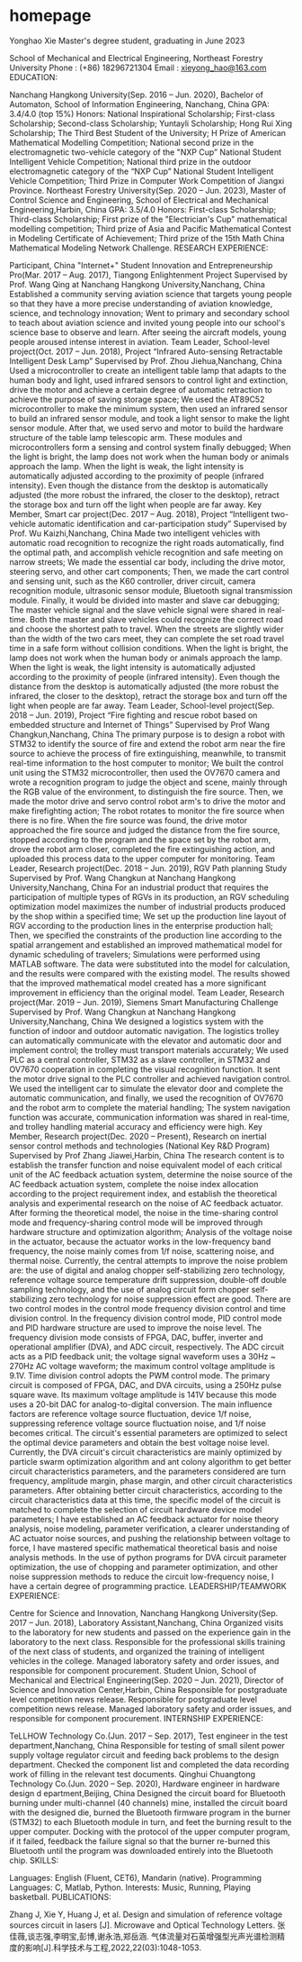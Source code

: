 # homepage
Yonghao Xie
Master's degree student, graduating in June 2023

School of Mechanical and Electrical Engineering, Northeast Forestry University
Phone : (+86) 18296721304
Email : xieyong_hao@163.com
EDUCATION:

Nanchang Hangkong University(Sep. 2016 – Jun. 2020), Bachelor of Automaton, School of Information Engineering, Nanchang, China
GPA: 3.4/4.0 (top 15%)
Honors: National Inspirational Scholarship; First-class Scholarship; Second-class Scholarship; Yuntayli Scholarship; Hong Rui Xing Scholarship; The Third Best Student of the University; H Prize of American Mathematical Modelling Competition; National second prize in the electromagnetic two-vehicle category of the "NXP Cup” National Student Intelligent Vehicle Competition; National third prize in the outdoor electromagnetic category of the “NXP Cup” National Student Intelligent Vehicle Competition; Third Prize in Computer Work Competition of Jiangxi Province.
Northeast Forestry University(Sep. 2020 – Jun. 2023), Master of Control Science and Engineering, School of Electrical and Mechanical Engineering,Harbin, China
GPA: 3.5/4.0
Honors: First-class Scholarship; Third-class Scholarship; First prize of the "Electrician's Cup" mathematical modelling competition; Third prize of Asia and Pacific Mathematical Contest in Modeling Certificate of Achievement; Third prize of the 15th Math China Mathematical Modeling Network Challenge.
RESEARCH EXPERIENCE:

Participant, China "Internet+" Student Innovation and Entrepreneurship Pro(Mar. 2017 – Aug. 2017), Tiangong Enlightenment Project Supervised by Prof. Wang Qing at Nanchang Hangkong University,Nanchang, China
Established a community serving aviation science that targets young people so that they have a more precise understanding of aviation knowledge, science, and technology innovation;
Went to primary and secondary school to teach about aviation science and invited young people into our school's science base to observe and learn. After seeing the aircraft models, young people aroused intense interest in aviation.
Team Leader, School-level project(Oct. 2017 – Jun. 2018), Project “Infrared Auto-sensing Retractable Intelligent Desk Lamp” Supervised by Prof. Zhou Jiehua,Nanchang, China
Used a microcontroller to create an intelligent table lamp that adapts to the human body and light, used infrared sensors to control light and extinction, drive the motor and achieve a certain degree of automatic retraction to achieve the purpose of saving storage space;
We used the AT89C52 microcontroller to make the minimum system, then used an infrared sensor to build an infrared sensor module, and took a light sensor to make the light sensor module. After that, we used servo and motor to build the hardware structure of the table lamp telescopic arm. These modules and microcontrollers form a sensing and control system finally debugged;
When the light is bright, the lamp does not work when the human body or animals approach the lamp. When the light is weak, the light intensity is automatically adjusted according to the proximity of people (infrared intensity). Even though the distance from the desktop is automatically adjusted (the more robust the infrared, the closer to the desktop), retract the storage box and turn off the light when people are far away.
Key Member, Smart car project(Dec. 2017 – Aug. 2018), Project “Intelligent two-vehicle automatic identification and car-participation study” Supervised by Prof. Wu Kaizhi,Nanchang, China
Made two intelligent vehicles with automatic road recognition to recognize the right roads automatically, find the optimal path, and accomplish vehicle recognition and safe meeting on narrow streets;
We made the essential car body, including the drive motor, steering servo, and other cart components; Then, we made the cart control and sensing unit, such as the K60 controller, driver circuit, camera recognition module, ultrasonic sensor module, Bluetooth signal transmission module. Finally, it would be divided into master and slave car debugging;
The master vehicle signal and the slave vehicle signal were shared in real-time. Both the master and slave vehicles could recognize the correct road and choose the shortest path to travel. When the streets are slightly wider than the width of the two cars meet, they can complete the set road travel time in a safe form without collision conditions.
When the light is bright, the lamp does not work when the human body or animals approach the lamp. When the light is weak, the light intensity is automatically adjusted according to the proximity of people (infrared intensity). Even though the distance from the desktop is automatically adjusted (the more robust the infrared, the closer to the desktop), retract the storage box and turn off the light when people are far away.
Team Leader, School-level project(Sep. 2018 – Jun. 2019), Project “Fire fighting and rescue robot based on embedded structure and Internet of Things” Supervised by Prof Wang Changkun,Nanchang, China
The primary purpose is to design a robot with STM32 to identify the source of fire and extend the robot arm near the fire source to achieve the process of fire extinguishing, meanwhile, to transmit real-time information to the host computer to monitor;
We built the control unit using the STM32 microcontroller, then used the OV7670 camera and wrote a recognition program to judge the object and scene, mainly through the RGB value of the environment, to distinguish the fire source. Then, we made the motor drive and servo control robot arm's to drive the motor and make firefighting action;
The robot rotates to monitor the fire source when there is no fire. When the fire source was found, the drive motor approached the fire source and judged the distance from the fire source, stopped according to the program and the space set by the robot arm, drove the robot arm closer, completed the fire extinguishing action, and uploaded this process data to the upper computer for monitoring.
Team Leader, Research project(Dec. 2018 – Jun. 2019), RGV Path planning Study Supervised by Prof. Wang Changkun at Nanchang Hangkong University,Nanchang, China
For an industrial product that requires the participation of multiple types of RGVs in its production, an RGV scheduling optimization model maximizes the number of industrial products produced by the shop within a specified time;
We set up the production line layout of RGV according to the production lines in the enterprise production hall; Then, we specified the constraints of the production line according to the spatial arrangement and established an improved mathematical model for dynamic scheduling of travelers;
Simulations were performed using MATLAB software. The data were substituted into the model for calculation, and the results were compared with the existing model. The results showed that the improved mathematical model created has a more significant improvement in efficiency than the original model.
Team Leader, Research project(Mar. 2019 – Jun. 2019), Siemens Smart Manufacturing Challenge Supervised by Prof. Wang Changkun at Nanchang Hangkong University,Nanchang, China
We designed a logistics system with the function of indoor and outdoor automatic navigation. The logistics trolley can automatically communicate with the elevator and automatic door and implement control; the trolley must transport materials accurately;
We used PLC as a central controller, STM32 as a slave controller, in STM32 and OV7670 cooperation in completing the visual recognition function. It sent the motor drive signal to the PLC controller and achieved navigation control. We used the intelligent car to simulate the elevator door and complete the automatic communication, and finally, we used the recognition of OV7670 and the robot arm to complete the material handling;
The system navigation function was accurate, communication information was shared in real-time, and trolley handling material accuracy and efficiency were high.
Key Member, Research project(Dec. 2020 – Present), Research on inertial sensor control methods and technologies (National Key R&D Program) Supervised by Prof Zhang Jiawei,Harbin, China
The research content is to establish the transfer function and noise equivalent model of each critical unit of the AC feedback actuation system, determine the noise source of the AC feedback actuation system, complete the noise index allocation according to the project requirement index, and establish the theoretical analysis and experimental research on the noise of AC feedback actuator. After forming the theoretical model, the noise in the time-sharing control mode and frequency-sharing control mode will be improved through hardware structure and optimization algorithm;
Analysis of the voltage noise in the actuator, because the actuator works in the low-frequency band frequency, the noise mainly comes from 1/f noise, scattering noise, and thermal noise. Currently, the central attempts to improve the noise problem are: the use of digital and analog chopper self-stabilizing zero technology, reference voltage source temperature drift suppression, double-off double sampling technology, and the use of analog circuit form chopper self-stabilizing zero technology for noise suppression effect are good. There are two control modes in the control mode frequency division control and time division control. In the frequency division control mode, PID control mode and PID hardware structure are used to improve the noise level. The frequency division mode consists of FPGA, DAC, buffer, inverter and operational amplifier (DVA), and ADC circuit, respectively. The ADC circuit acts as a PID feedback unit; the voltage signal waveform uses a 30Hz ~ 270Hz AC voltage waveform; the maximum control voltage amplitude is 9.1V. Time division control adopts the PWM control mode. The primary circuit is composed of FPGA, DAC, and DVA circuits, using a 250Hz pulse square wave. Its maximum voltage amplitude is 141V because this mode uses a 20-bit DAC for analog-to-digital conversion. The main influence factors are reference voltage source fluctuation, device 1/f noise, suppressing reference voltage source fluctuation noise, and 1/f noise becomes critical. The circuit's essential parameters are optimized to select the optimal device parameters and obtain the best voltage noise level. Currently, the DVA circuit's circuit characteristics are mainly optimized by particle swarm optimization algorithm and ant colony algorithm to get better circuit characteristics parameters, and the parameters considered are turn frequency, amplitude margin, phase margin, and other circuit characteristics parameters. After obtaining better circuit characteristics, according to the circuit characteristics data at this time, the specific model of the circuit is matched to complete the selection of circuit hardware device model parameters;
I have established an AC feedback actuator for noise theory analysis, noise modeling, parameter verification, a clearer understanding of AC actuator noise sources, and pushing the relationship between voltage to force, I have mastered specific mathematical theoretical basis and noise analysis methods. In the use of python programs for DVA circuit parameter optimization, the use of chopping and parameter optimization, and other noise suppression methods to reduce the circuit low-frequency noise, I have a certain degree of programming practice.
LEADERSHIP/TEAMWORK EXPERIENCE:

Centre for Science and Innovation, Nanchang Hangkong University(Sep. 2017 – Jun. 2018), Laboratory Assistant,Nanchang, China
Organized visits to the laboratory for new students and passed on the experience gain in the laboratory to the next class.
Responsible for the professional skills training of the next class of students, and organized the training of intelligent vehicles in the college.
Managed laboratory safety and order issues, and responsible for component procurement.
Student Union, School of Mechanical and Electrical Engineering(Sep. 2020 – Jun. 2021), Director of Science and Innovation Center,Harbin, China
Responsible for postgraduate level competition news release.
Responsible for postgraduate level competition news release.
Managed laboratory safety and order issues, and responsible for component procurement.
INTERNSHIP EXPERIENCE:

TeLLHOW Technology Co.(Jun. 2017 – Sep. 2017), Test engineer in the test department,Nanchang, China
Responsible for testing of small silent power supply voltage regulator circuit and feeding back problems to the design department.
Checked the component list and completed the data recording work of filling in the relevant test documents.
Qinghui Chuangtong Technology Co.(Jun. 2020 – Sep. 2020), Hardware engineer in hardware design d epartment,Beijing, China
Designed the circuit board for Bluetooth burning under multi-channel (40 channels) mine, installed the circuit board with the designed die, burned the Bluetooth firmware program in the burner (STM32) to each Bluetooth module in turn, and feet the burning result to the upper computer. Docking with the protocol of the upper computer program, if it failed, feedback the failure signal so that the burner re-burned this Bluetooth until the program was downloaded entirely into the Bluetooth chip.
SKILLS:

Languages: English (Fluent, CET6), Mandarin (native).
Programming Languages: C, Matlab, Python.
Interests: Music, Running, Playing basketball.
PUBLICATIONS:

Zhang J, Xie Y, Huang J, et al. Design and simulation of reference voltage sources circuit in lasers [J]. Microwave and Optical Technology Letters.
张佳薇,谈志强,李明宝,彭博,谢永浩,郑岳涵. 气体流量对石英增强型光声光谱检测精度的影响[J].科学技术与工程,2022,22(03):1048-1053.
 
 

